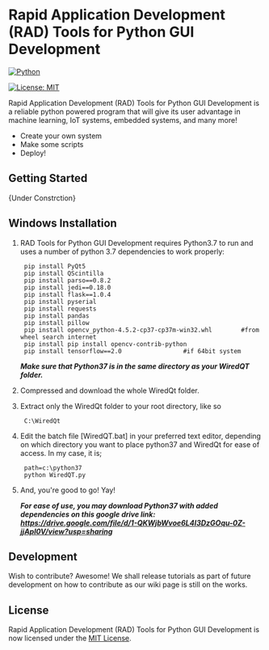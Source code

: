# Rapid Application Development (RAD) Tools for Python GUI Development

[![Python](https://www.python.org/static/community_logos/python-powered-w-100x40.png)](https://www.python.org/)

[![License: MIT](https://img.shields.io/badge/License-MIT-yellow.svg)](https://opensource.org/licenses/MIT)

Rapid Application Development (RAD) Tools for Python GUI Development is a reliable python powered program that will give its user advantage in machine learning, IoT systems, embedded systems, and many more!

- Create your own system
- Make some scripts
- Deploy!

## Getting Started

{Under Constrction}

## Windows Installation

1. RAD Tools for Python GUI Development requires Python3.7 to run and uses a number of python 3.7 dependencies to work properly:

        
        pip install PyQt5
        pip install QScintilla
        pip install parso==0.8.2
        pip install jedi==0.18.0
        pip install flask==1.0.4
        pip install pyserial
        pip install requests
        pip install pandas
        pip install pillow
        pip install opencv_python-4.5.2-cp37-cp37m-win32.whl		#from wheel search internet
        pip install pip install opencv-contrib-python
        pip install tensorflow==2.0					#if 64bit system
        
      ***Make sure that Python37 is in the same directory as your WiredQT folder.***

2. Compressed and download the whole WiredQt folder.
3. Extract only the WiredQt folder to your root directory, like so
    
        C:\WiredQt

4. Edit the batch file [WiredQT.bat] in your preferred text editor, depending on which directory you want to place python37 and WiredQt for ease of access. In my case, it is;

        path=c:\python37
        python WiredQT.py
        
5. And, you're good to go! Yay!


      ***For ease of use, you may download Python37 with added dependencies on this google drive link: https://drive.google.com/file/d/1-QKWjbWvoe6L4I3DzGOqu-0Z-jjApl0V/view?usp=sharing***


## Development

Wish to contribute? Awesome! We shall release tutorials as part of future development on how to contribute as our wiki page is still on the works.

## License

Rapid Application Development (RAD) Tools for Python GUI Development
is now licensed under the [MIT License](LICENSE).
